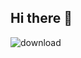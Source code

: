 ## Hi there 👋

![download](https://github.com/user-attachments/assets/c558690d-6248-4b62-9938-87cad84d5e9d)

